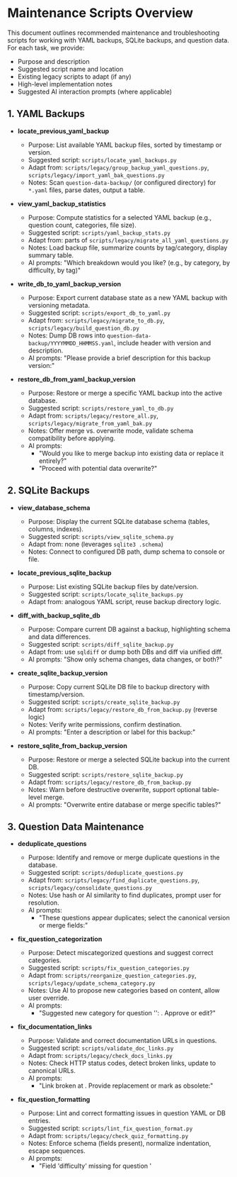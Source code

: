 <!-- Documentation: Outline of maintenance and troubleshooting scripts -->
# Maintenance Scripts Overview

This document outlines recommended maintenance and troubleshooting scripts for working with YAML backups, SQLite backups, and question data. For each task, we provide:
- Purpose and description
- Suggested script name and location
- Existing legacy scripts to adapt (if any)
- High-level implementation notes
- Suggested AI interaction prompts (where applicable)

## 1. YAML Backups

- **locate_previous_yaml_backup**
  - Purpose: List available YAML backup files, sorted by timestamp or version.
  - Suggested script: `scripts/locate_yaml_backups.py`
  - Adapt from: `scripts/legacy/group_backup_yaml_questions.py`, `scripts/legacy/import_yaml_bak_questions.py`
  - Notes: Scan `question-data-backup/` (or configured directory) for `*.yaml` files, parse dates, output a table.

- **view_yaml_backup_statistics**
  - Purpose: Compute statistics for a selected YAML backup (e.g., question count, categories, file size).
  - Suggested script: `scripts/yaml_backup_stats.py`
  - Adapt from: parts of `scripts/legacy/migrate_all_yaml_questions.py`
  - Notes: Load backup file, summarize counts by tag/category, display summary table.
  - AI prompts: "Which breakdown would you like? (e.g., by category, by difficulty, by tag)"

- **write_db_to_yaml_backup_version**
  - Purpose: Export current database state as a new YAML backup with versioning metadata.
  - Suggested script: `scripts/export_db_to_yaml.py`
  - Adapt from: `scripts/legacy/migrate_to_db.py`, `scripts/legacy/build_question_db.py`
  - Notes: Dump DB rows into `question-data-backup/YYYYMMDD_HHMMSS.yaml`, include header with version and description.
  - AI prompts: "Please provide a brief description for this backup version:"

- **restore_db_from_yaml_backup_version**
  - Purpose: Restore or merge a specific YAML backup into the active database.
  - Suggested script: `scripts/restore_yaml_to_db.py`
  - Adapt from: `scripts/legacy/restore_all.py`, `scripts/legacy/migrate_from_yaml_bak.py`
  - Notes: Offer merge vs. overwrite mode, validate schema compatibility before applying.
  - AI prompts: 
    - "Would you like to merge backup into existing data or replace it entirely?"
    - "Proceed with potential data overwrite?"

## 2. SQLite Backups

- **view_database_schema**
  - Purpose: Display the current SQLite database schema (tables, columns, indexes).
  - Suggested script: `scripts/view_sqlite_schema.py`
  - Adapt from: none (leverages `sqlite3 .schema`)
  - Notes: Connect to configured DB path, dump schema to console or file.

- **locate_previous_sqlite_backup**
  - Purpose: List existing SQLite backup files by date/version.
  - Suggested script: `scripts/locate_sqlite_backups.py`
  - Adapt from: analogous YAML script, reuse backup directory logic.

- **diff_with_backup_sqlite_db**
  - Purpose: Compare current DB against a backup, highlighting schema and data differences.
  - Suggested script: `scripts/diff_sqlite_backup.py`
  - Adapt from: use `sqldiff` or dump both DBs and diff via unified diff.
  - AI prompts: "Show only schema changes, data changes, or both?"

- **create_sqlite_backup_version**
  - Purpose: Copy current SQLite DB file to backup directory with timestamp/version.
  - Suggested script: `scripts/create_sqlite_backup.py`
  - Adapt from: `scripts/legacy/restore_db_from_backup.py` (reverse logic)
  - Notes: Verify write permissions, confirm destination.
  - AI prompts: "Enter a description or label for this backup:"

- **restore_sqlite_from_backup_version**
  - Purpose: Restore or merge a selected SQLite backup into the current DB.
  - Suggested script: `scripts/restore_sqlite_backup.py`
  - Adapt from: `scripts/legacy/restore_db_from_backup.py`
  - Notes: Warn before destructive overwrite, support optional table-level merge.
  - AI prompts: "Overwrite entire database or merge specific tables?"

## 3. Question Data Maintenance

- **deduplicate_questions**
  - Purpose: Identify and remove or merge duplicate questions in the database.
  - Suggested script: `scripts/deduplicate_questions.py`
  - Adapt from: `scripts/legacy/find_duplicate_questions.py`, `scripts/legacy/consolidate_questions.py`
  - Notes: Use hash or AI similarity to find duplicates, prompt user for resolution.
  - AI prompts:
    - "These questions appear duplicates; select the canonical version or merge fields:"

- **fix_question_categorization**
  - Purpose: Detect miscategorized questions and suggest correct categories.
  - Suggested script: `scripts/fix_question_categories.py`
  - Adapt from: `scripts/reorganize_question_categories.py`, `scripts/legacy/update_schema_category.py`
  - Notes: Use AI to propose new categories based on content, allow user override.
  - AI prompts:
    - "Suggested new category for question '<excerpt>': <category>. Approve or edit?"

- **fix_documentation_links**
  - Purpose: Validate and correct documentation URLs in questions.
  - Suggested script: `scripts/validate_doc_links.py`
  - Adapt from: `scripts/legacy/check_docs_links.py`
  - Notes: Check HTTP status codes, detect broken links, update to canonical URLs.
  - AI prompts:
    - "Link broken at <URL>. Provide replacement or mark as obsolete:"

- **fix_question_formatting**
  - Purpose: Lint and correct formatting issues in question YAML or DB entries.
  - Suggested script: `scripts/lint_fix_question_format.py`
  - Adapt from: `scripts/legacy/check_quiz_formatting.py`
  - Notes: Enforce schema (fields present), normalize indentation, escape sequences.
  - AI prompts:
    - "Field 'difficulty' missing for question '<title>'. Please specify:"

---
### Additional Recommendations
- Consolidate backup logic into a generic `scripts/backup_manager.py` with subcommands for `yaml` and `sqlite`.
- Provide a unified CLI (e.g., `kubelingo maintenance <task>`) to dispatch these scripts.
- Integrate AI client in shared module to standardize prompts and logging.